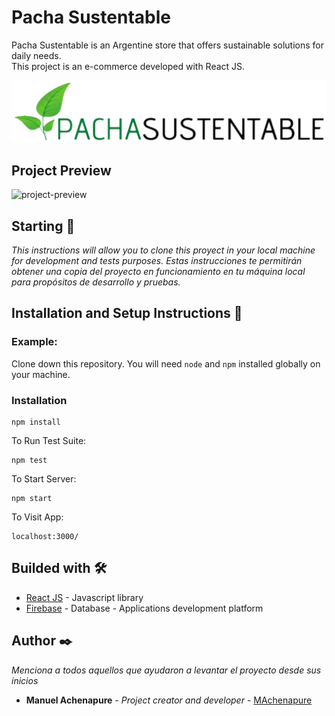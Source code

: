 # Pacha Sustentable

Pacha Sustentable is an Argentine store that offers sustainable solutions for daily needs.\
This project is an e-commerce developed with React JS.

![pacha-brandlogo](https://raw.githubusercontent.com/MAchenapure/CDRHS-REACT-Project/main/src/images/pacha.png)

## Project Preview
![project-preview](https://raw.githubusercontent.com/MAchenapure/CDRHS-REACT-Project/main/src/images/project-preview.gif)

## Starting 🚀
_This instructions will allow you to clone this proyect in your local machine for development and tests purposes. Estas instrucciones te permitirán obtener una copia del proyecto en funcionamiento en tu máquina local para propósitos de desarrollo y pruebas._


## Installation and Setup Instructions 🔧
### Example:
Clone down this repository. You will need `node` and `npm` installed globally on your machine.

### Installation

```
npm install
```
To Run Test Suite:
```
npm test
```
To Start Server:
```
npm start
```
To Visit App:
```
localhost:3000/
```

## Builded with 🛠️

* [React JS](https://es.reactjs.org/) - Javascript library
* [Firebase](https://firebase.google.com/?hl=es) - Database - Applications development platform

## Author ✒️

_Menciona a todos aquellos que ayudaron a levantar el proyecto desde sus inicios_

* **Manuel Achenapure** - *Project creator and developer* - [MAchenapure](https://github.com/MAchenapure)
